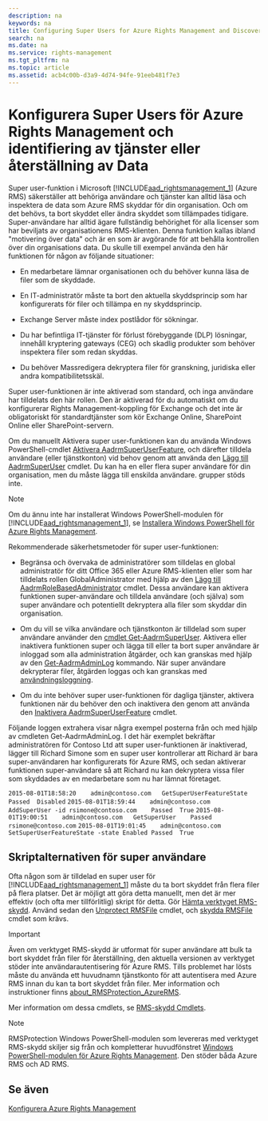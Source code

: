 ```yaml
---
description: na
keywords: na
title: Configuring Super Users for Azure Rights Management and Discovery Services or Data Recovery
search: na
ms.date: na
ms.service: rights-management
ms.tgt_pltfrm: na
ms.topic: article
ms.assetid: acb4c00b-d3a9-4d74-94fe-91eeb481f7e3
---
```

# Konfigurera Super Users f&#246;r Azure Rights Management och identifiering av tj&#228;nster eller &#229;terst&#228;llning av Data
Super user-funktion i Microsoft [!INCLUDE[aad_rightsmanagement_1](../Token/aad_rightsmanagement_1_md.md)] (Azure RMS) säkerställer att behöriga användare och tjänster kan alltid läsa och inspektera de data som Azure RMS skyddar för din organisation. Och om det behövs, ta bort skyddet eller ändra skyddet som tillämpades tidigare. Super-användare har alltid ägare fullständig behörighet för alla licenser som har beviljats av organisationens RMS-klienten. Denna funktion kallas ibland "motivering över data" och är en som är avgörande för att behålla kontrollen över din organisations data. Du skulle till exempel använda den här funktionen för någon av följande situationer:

-   En medarbetare lämnar organisationen och du behöver kunna läsa de filer som de skyddade.

-   En IT-administratör måste ta bort den aktuella skyddsprincip som har konfigurerats för filer och tillämpa en ny skyddsprincip.

-   Exchange Server måste index postlådor för sökningar.

-   Du har befintliga IT-tjänster för förlust förebyggande (DLP) lösningar, innehåll kryptering gateways (CEG) och skadlig produkter som behöver inspektera filer som redan skyddas.

-   Du behöver Massredigera dekryptera filer för granskning, juridiska eller andra kompatibilitetsskäl.

Super user-funktionen är inte aktiverad som standard, och inga användare har tilldelats den här rollen. Den är aktiverad för du automatiskt om du konfigurerar Rights Management-koppling för Exchange och det inte är obligatoriskt för standardtjänster som kör Exchange Online, SharePoint Online eller SharePoint-servern.

Om du manuellt Aktivera super user-funktionen kan du använda Windows PowerShell-cmdlet [Aktivera AadrmSuperUserFeature](https://msdn.microsoft.com/library/azure/dn629400.aspx), och därefter tilldela användare (eller tjänstkonton) vid behov genom att använda den [Lägg till AadrmSuperUser](https://msdn.microsoft.com/library/azure/dn629411.aspx) cmdlet. Du kan ha en eller flera super användare för din organisation, men du måste lägga till enskilda användare. grupper stöds inte.

> [!NOTE]
> Om du ännu inte har installerat Windows PowerShell-modulen för [!INCLUDE[aad_rightsmanagement_1](../Token/aad_rightsmanagement_1_md.md)], se [Installera Windows PowerShell för Azure Rights Management](../Topic/Installing_Windows_PowerShell_for_Azure_Rights_Management.md).

Rekommenderade säkerhetsmetoder för super user-funktionen:

-   Begränsa och övervaka de administratörer som tilldelas en global administratör för ditt Office 365 eller Azure RMS-klienten eller som har tilldelats rollen GlobalAdministrator med hjälp av den [Lägg till AadrmRoleBasedAdministrator](https://msdn.microsoft.com/library/azure/dn629417.aspx) cmdlet. Dessa användare kan aktivera funktionen super-användare och tilldela användare (och själva) som super användare och potentiellt dekryptera alla filer som skyddar din organisation.

-   Om du vill se vilka användare och tjänstkonton är tilldelad som super användare använder den [cmdlet Get-AadrmSuperUser](https://msdn.microsoft.com/library/azure/dn629408.aspx).  Aktivera eller inaktivera funktionen super och lägga till eller ta bort super användare är inloggad som alla administration åtgärder, och kan granskas med hjälp av den [Get-AadrmAdminLog](https://msdn.microsoft.com/library/azure/dn629430.aspx) kommando. När super användare dekrypterar filer, åtgärden loggas och kan granskas med [användningsloggning](https://technet.microsoft.com/library/dn529121.aspx).

-   Om du inte behöver super user-funktionen för dagliga tjänster, aktivera funktionen när du behöver den och inaktivera den genom att använda den [Inaktivera AadrmSuperUserFeature](https://msdn.microsoft.com/library/azure/dn629428.aspx) cmdlet.

Följande loggen extrahera visar några exempel posterna från och med hjälp av cmdleten Get-AadrmAdminLog. I det här exemplet bekräftar administratören för Contoso Ltd att super user-funktionen är inaktiverad, lägger till Richard Simone som en super user kontrollerar att Richard är bara super-användaren har konfigurerats för Azure RMS, och sedan aktiverar funktionen super-användare så att Richard nu kan dekryptera vissa filer som skyddades av en medarbetare som nu har lämnat företaget.

`2015-08-01T18:58:20	admin@contoso.com	GetSuperUserFeatureState	Passed	Disabled`
`2015-08-01T18:59:44	admin@contoso.com	AddSuperUser -id rsimone@contoso.com	Passed	True`
`2015-08-01T19:00:51	admin@contoso.com	GetSuperUser	Passed	rsimone@contoso.com`
`2015-08-01T19:01:45	admin@contoso.com	SetSuperUserFeatureState -state Enabled	Passed	True`

## <a name="BKMK_RMSProtectionModule"></a>Skriptalternativen för super användare
Ofta någon som är tilldelad en super user för [!INCLUDE[aad_rightsmanagement_1](../Token/aad_rightsmanagement_1_md.md)] måste du ta bort skyddet från flera filer på flera platser. Det är möjligt att göra detta manuellt, men det är mer effektiv (och ofta mer tillförlitlig) skript för detta. Gör [Hämta verktyget RMS-skydd](http://www.microsoft.com/en-us/download/details.aspx?id=47256). Använd sedan den  [Unprotect RMSFile](https://msdn.microsoft.com/library/azure/mt433200.aspx) cmdlet, och [skydda RMSFile](https://msdn.microsoft.com/library/azure/mt433201.aspx)   cmdlet som krävs.

> [!IMPORTANT]
> Även om verktyget RMS-skydd är utformat för super användare att bulk ta bort skyddet från filer för återställning, den aktuella versionen av verktyget stöder inte användarautentisering för Azure RMS. Tills problemet har lösts måste du använda ett huvudnamn tjänstkonto för att autentisera med Azure RMS innan du kan ta bort skyddet från filer.  Mer information och instruktioner finns [about_RMSProtection_AzureRMS](https://msdn.microsoft.com/library/azure/mt433202.aspx).

Mer information om dessa cmdlets, se [RMS-skydd Cmdlets](https://msdn.microsoft.com/library/azure/mt433195.aspx).

> [!NOTE]
> RMSProtection Windows PowerShell-modulen som levereras med verktyget RMS-skydd skiljer sig från och kompletterar huvudfönstret [Windows PowerShell-modulen för Azure Rights Management](https://technet.microsoft.com/library/jj585027.aspx). Den stöder båda Azure RMS och AD RMS.

## Se även
[Konfigurera Azure Rights Management](../Topic/Configuring_Azure_Rights_Management.md)

